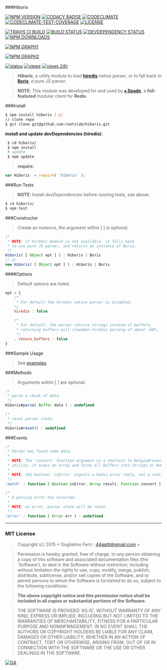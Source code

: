 ###Hiboris

[![NPM VERSION](http://img.shields.io/npm/v/hiboris.svg?style=flat)](https://www.npmjs.org/package/hiboris)
[![CODACY BADGE](https://img.shields.io/codacy/b18ed7d95b0a4707a0ff7b88b30d3def.svg?style=flat)](https://www.codacy.com/public/44gatti/hiboris)
[![CODECLIMATE](http://img.shields.io/codeclimate/github/rootslab/hiboris.svg?style=flat)](https://codeclimate.com/github/rootslab/hiboris)
[![CODECLIMATE-TEST-COVERAGE](https://img.shields.io/codeclimate/coverage/github/rootslab/hiboris.svg?style=flat)](https://codeclimate.com/github/rootslab/hiboris)
[![LICENSE](http://img.shields.io/badge/license-MIT-blue.svg?style=flat)](https://github.com/rootslab/hiboris#mit-license)

[![TRAVIS CI BUILD](http://img.shields.io/travis/rootslab/hiboris.svg?style=flat)](http://travis-ci.org/rootslab/hiboris)
[![BUILD STATUS](http://img.shields.io/david/rootslab/hiboris.svg?style=flat)](https://david-dm.org/rootslab/hiboris)
[![DEVDEPENDENCY STATUS](http://img.shields.io/david/dev/rootslab/hiboris.svg?style=flat)](https://david-dm.org/rootslab/hiboris#info=devDependencies)
[![NPM DOWNLOADS](http://img.shields.io/npm/dm/hiboris.svg?style=flat)](http://npm-stat.com/charts.html?package=hiboris)

[![NPM GRAPH1](https://nodei.co/npm-dl/hiboris.png)](https://nodei.co/npm/hiboris/)

[![NPM GRAPH2](https://nodei.co/npm/hiboris.png?downloads=true&downloadRank=true&stars=true)](https://nodei.co/npm/hiboris/)

[![status](https://sourcegraph.com/api/repos/github.com/rootslab/hiboris/.badges/status.png)](https://sourcegraph.com/github.com/rootslab/hiboris)
[![views](https://sourcegraph.com/api/repos/github.com/rootslab/hiboris/.counters/views.png)](https://sourcegraph.com/github.com/rootslab/hiboris)
[![views 24h](https://sourcegraph.com/api/repos/github.com/rootslab/hiboris/.counters/views-24h.png)](https://sourcegraph.com/github.com/rootslab/hiboris)

> **_Hiboris_**, a utility module to load __[hiredis](https://github.com/redis/hiredis-node)__ _native parser_, or to fall back to __[Boris](https://github.com/rootslab/boris)__, _a pure JS parser_.

> __NOTE__: This module was developed for and used by __[♠ Spade](https://github.com/rootslab/spade)__, a __full-featured__ modular client for __Redis__.

###Install

```bash
$ npm install hiboris [-g]
// clone repo
$ git clone git@github.com:rootslab/hiboris.git
```
__install and update devDependencies (hiredis)__:

```bash
 $ cd hiboris/
 $ npm install
 # update
 $ npm update
```
> __require__:

```javascript
var Hiboris  = require( 'hiboris' );
```

###Run Tests

> __NOTE__: Install _devDependencies_ before running tests, see above.

```bash
$ cd hiboris/
$ npm test
```

###Constructor

> Create an instance, the argument within [ ] is optional.

```javascript
/*
 * NOTE: if hiredis module is not available, it falls back
 * to use pure JS parser, and returns an instance of Boris.
 */
Hiboris( [ Object opt ] ) : Hiboris | Boris
// or
new Hiboris( [ Object opt ] ) : Hiboris | Boris
```
####Options

> Default options are listed.

```javascript
opt = {
    /*
     * For default the hiredis native parser is disabled.
    */
    hiredis : false

    /*
     * For default, the parser returns strings instead of buffers,
     * returning buffers will slowdown hiredis parsing of about ~60%. 
     */
    , return_buffers : false
}
```

###Sample Usage

> See [examples](example/).

###Methods

> Arguments within [ ] are optional.

```javascript
/*
 * parse a chunk of data.
 */
Hiboris#parse( Buffer data ) : undefined

/*
 * reset parser state.
 */
Hiboris#reset() : undefined

```

###Events

```javascript
/*
 * Parser has found some data.
 * 
 * NOTE: The 'convert' function argument is a shortcut to Bolgia#reveal
 * utility, it scans an array and turns all Buffers into Strings or Numbers.
 *
 * NOTE: the boolean 'isError' signals a Redis error reply, not a runtime Error.
 */
'match' : function ( Boolean isError, Array result, Function convert ) : undefined

/*
 * A parsing error has occurred.
 *
 * NOTE: on error, parser state will be reset.
 */
'error' : function ( Error err ) : undefined
```

------------------------------------------------------------------------


### MIT License

> Copyright (c) 2015 &lt; Guglielmo Ferri : 44gatti@gmail.com &gt;

> Permission is hereby granted, free of charge, to any person obtaining
> a copy of this software and associated documentation files (the
> 'Software'), to deal in the Software without restriction, including
> without limitation the rights to use, copy, modify, merge, publish,
> distribute, sublicense, and/or sell copies of the Software, and to
> permit persons to whom the Software is furnished to do so, subject to
> the following conditions:

> __The above copyright notice and this permission notice shall be
> included in all copies or substantial portions of the Software.__

> THE SOFTWARE IS PROVIDED 'AS IS', WITHOUT WARRANTY OF ANY KIND,
> EXPRESS OR IMPLIED, INCLUDING BUT NOT LIMITED TO THE WARRANTIES OF
> MERCHANTABILITY, FITNESS FOR A PARTICULAR PURPOSE AND NONINFRINGEMENT.
> IN NO EVENT SHALL THE AUTHORS OR COPYRIGHT HOLDERS BE LIABLE FOR ANY
> CLAIM, DAMAGES OR OTHER LIABILITY, WHETHER IN AN ACTION OF CONTRACT,
> TORT OR OTHERWISE, ARISING FROM, OUT OF OR IN CONNECTION WITH THE
> SOFTWARE OR THE USE OR OTHER DEALINGS IN THE SOFTWARE.

[![GA](https://ga-beacon.appspot.com/UA-53998692-1/hiboris/Readme?pixel)](https://github.com/igrigorik/ga-beacon)